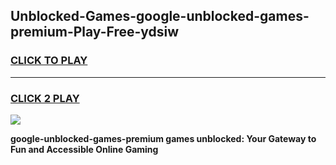 
## Unblocked-Games-google-unblocked-games-premium-Play-Free-ydsiw
<h3>
<a href="https://premium76.site?title=google-unblocked-games-premium&ref=18A1">CLICK TO PLAY</a></h3>
<hr>

<h3>
<a href="https://premium76.site?title=google-unblocked-games-premium&ref=18A1">CLICK 2 PLAY</a>
  
</h3>

<a href="https://premium76.site?title=google-unblocked-games-premium&ref=18A1"><img src="https://clearcache.store/games.png"></a>


**google-unblocked-games-premium games unblocked: Your Gateway to Fun and Accessible Online Gaming**
